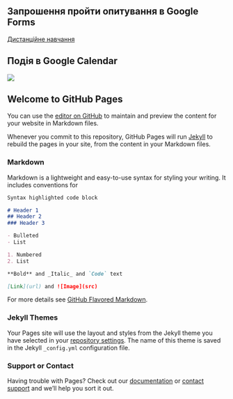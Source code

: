## Запрошення пройти опитування в Google Forms
[Дистанційне навчання](https://docs.google.com/forms/d/e/1FAIpQLSdRPpPXwN97wjQfUBqPb9OiXRkNnvoX1Jk5Gxy8FXRpp0Y2-A/viewform?usp=sf_link)
## Подія в Google Calendar
<a target="_blank" href="https://calendar.google.com/event?action=TEMPLATE&amp;tmeid=NnIwODBhajFzdW8xdDNwdGxzMWpwbThqcnMgaXJ5bmEuc2h5Z2luc2thMjAxMkBt&amp;tmsrc=iryna.shyginska2012%40gmail.com"><img border="0" src="https://www.google.com/calendar/images/ext/gc_button1_uk.gif"></a>
## Welcome to GitHub Pages

You can use the [editor on GitHub](https://github.com/irynashyginska/irynashyginska.github.io/edit/master/README.md) to maintain and preview the content for your website in Markdown files.

Whenever you commit to this repository, GitHub Pages will run [Jekyll](https://jekyllrb.com/) to rebuild the pages in your site, from the content in your Markdown files.

### Markdown



Markdown is a lightweight and easy-to-use syntax for styling your writing. It includes conventions for

```markdown
Syntax highlighted code block

# Header 1
## Header 2
### Header 3

- Bulleted
- List

1. Numbered
2. List

**Bold** and _Italic_ and `Code` text

[Link](url) and ![Image](src)
```

For more details see [GitHub Flavored Markdown](https://guides.github.com/features/mastering-markdown/).

### Jekyll Themes

Your Pages site will use the layout and styles from the Jekyll theme you have selected in your [repository settings](https://github.com/irynashyginska/irynashyginska.github.io/settings). The name of this theme is saved in the Jekyll `_config.yml` configuration file.

### Support or Contact

Having trouble with Pages? Check out our [documentation](https://help.github.com/categories/github-pages-basics/) or [contact support](https://github.com/contact) and we’ll help you sort it out.

